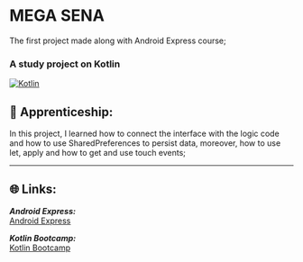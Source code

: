 # MEGA SENA

The first project made along with Android Express course;

### A study project on **Kotlin**

[![Kotlin](https://amandacleto.github.io/images-for-projects/public/images/github-readme/icon-kotlin-logo.svg)](https://kotlinlang.org/)


## 🎇 Apprenticeship:

In this project, I learned how to connect the interface with the logic code and how to use SharedPreferences to persist data, moreover, how to use let, apply and how to get and use touch events;
<br>

---
## 🌐 Links:
***Android Express:***<br>
[<ins>Android Express</ins>](https://androiddeveloper.com.br/)<br>

***Kotlin Bootcamp:***<br>
[<ins>Kotlin Bootcamp</ins>](https://developer.android.com/courses/kotlin-bootcamp/overview)<br>

